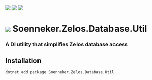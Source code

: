 ﻿[![](https://img.shields.io/nuget/v/soenneker.zelos.database.util.svg?style=for-the-badge)](https://www.nuget.org/packages/soenneker.zelos.database.util/)
[![](https://img.shields.io/github/actions/workflow/status/soenneker/soenneker.zelos.database.util/publish-package.yml?style=for-the-badge)](https://github.com/soenneker/soenneker.zelos.database.util/actions/workflows/publish-package.yml)
[![](https://img.shields.io/nuget/dt/soenneker.zelos.database.util.svg?style=for-the-badge)](https://www.nuget.org/packages/soenneker.zelos.database.util/)

# ![](https://user-images.githubusercontent.com/4441470/224455560-91ed3ee7-f510-4041-a8d2-3fc093025112.png) Soenneker.Zelos.Database.Util
### A DI utility that simplifies Zelos database access

## Installation

```
dotnet add package Soenneker.Zelos.Database.Util
```
